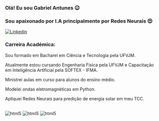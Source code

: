 ### Olá! Eu sou Gabriel Antunes 😉 
### Sou apaixonado por I.A principalmente por Redes Neurais 😍

[![Linkedin](https://img.shields.io/badge/LinkedIn-0077B5?style=for-the-badge&logo=linkedin&logoColor=white)](https://www.linkedin.com/in/gabriel-antunes-4ba596236/)



### Carreira Académica:
Sou formado em Bacharel em Ciência e Tecnologia pela UFVJM. 

Atualmente estou cursando Engenharia Física pela UFVJM e Capacitação em Inteligência Artificial pela SOFTEX - IFMA.

Ministrei aulas em curso para alunos do ensino médio. 

Modelei ondas eletromagnéticas em Python. 

Apliquei Redes Neurais para predição de energia solar em meu TCC. 

<div style="display: inline_block"><br/>
  <img aling= "center" alt="html5" src="https://img.shields.io/badge/C-00599C?style=for-the-badge&logo=c&logoColor=white"/>
  <img aling= "center" alt="html5" src="https://img.shields.io/badge/R-276DC3?style=for-the-badge&logo=r&logoColor=white"/>
  <img aling= "center" alt="html5" src="https://img.shields.io/badge/Python-3776AB?style=for-the-badge&logo=python&logoColor=white"/>
</div>
  

<!--
**AntunesGabriell/AntunesGabriell** is a ✨ _special_ ✨ repository because its `README.md` (this file) appears on your GitHub profile.

Here are some ideas to get you started:

- 🔭 I’m currently working on ...
- 🌱 I’m currently learning ...
- 👯 I’m looking to collaborate on ...
- 🤔 I’m looking for help with ...
- 💬 Ask me about ...
- 📫 How to reach me: ...
- 😄 Pronouns: ...
- ⚡ Fun fact: ...
-->

